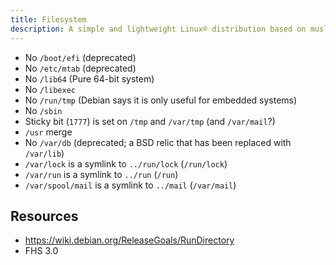 ```yaml
---
title: Filesystem
description: A simple and lightweight Linux® distribution based on musl libc and toybox
---
```


- No `/boot/efi` (deprecated)
- No `/etc/mtab` (deprecated)
- No `/lib64` (Pure 64-bit system)
- No `/libexec`
- No `/run/tmp` (Debian says it is only useful for embedded systems)
- No `/sbin`
- Sticky bit (`1777`) is set on `/tmp` and `/var/tmp` (and `/var/mail`?)
- `/usr` merge
- No `/var/db` (deprecated; a BSD relic that has been replaced with `/var/lib`)
- `/var/lock` is a symlink to `../run/lock` (`/run/lock`)
- `/var/run` is a symlink to `../run` (`/run`)
- `/var/spool/mail` is a symlink to `../mail` (`/var/mail`)

## Resources
- https://wiki.debian.org/ReleaseGoals/RunDirectory
- FHS 3.0
